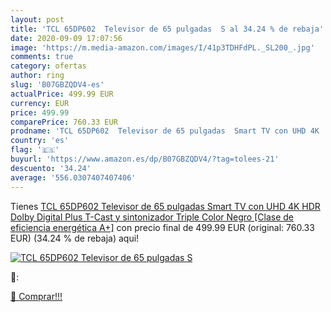 ```yaml
---
layout: post
title: 'TCL 65DP602  Televisor de 65 pulgadas  S al 34.24 % de rebaja'
date: 2020-09-09 17:07:56
image: 'https://m.media-amazon.com/images/I/41p3TDHFdPL._SL200_.jpg'
comments: true
category: ofertas
author: ring
slug: 'B07GBZQDV4-es'
actualPrice: 499.99 EUR
currency: EUR
price: 499.99
comparePrice: 760.33 EUR
prodname: 'TCL 65DP602  Televisor de 65 pulgadas  Smart TV con UHD 4K  HDR  Dolby Digital Plus  T-Cast y sintonizador Triple  Color Negro [Clase de eficiencia energética A+]'
country: 'es'
flag: '🇪🇸'
buyurl: 'https://www.amazon.es/dp/B07GBZQDV4/?tag=tolees-21'
descuento: '34.24'
average: '556.0307407407406'
---
```


Tienes [TCL 65DP602  Televisor de 65 pulgadas  Smart TV con UHD 4K  HDR  Dolby Digital Plus  T-Cast y sintonizador Triple  Color Negro [Clase de eficiencia energética A+]](https://www.amazon.es/dp/B07GBZQDV4/?tag=tolees-21) con precio final de  499.99 EUR (original: 760.33 EUR) (34.24 %  de rebaja) aqui!

[![TCL 65DP602  Televisor de 65 pulgadas  S](https://m.media-amazon.com/images/I/41p3TDHFdPL._SL200_.jpg)](https://www.amazon.es/dp/B07GBZQDV4/?tag=tolees-21)

🔎:


[🛒 Comprar!!!](https://www.amazon.es/dp/B07GBZQDV4/?tag=tolees-21)
